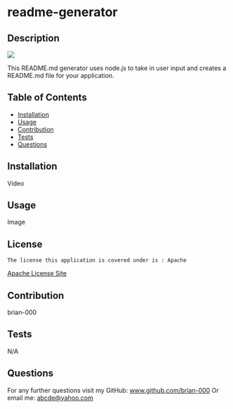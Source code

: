 # readme-generator
## Description

<img src='https://img.shields.io/badge/Apache-%20License-inactive'>
    
This README.md generator uses node.js to take in user input and creates a README.md file for your application.

## Table of Contents
- [Installation](#installation)
- [Usage](#usage)
- [Contribution](#contribution)
- [Tests](#tests)
- [Questions](#questions)

## Installation
Video

## Usage
Image
## License
    The license this application is covered under is : Apache
<a href = "https://choosealicense.com/licenses/apache-2.0/">Apache License Site</a>

## Contribution
brian-000

## Tests
N/A

## Questions
For any further questions visit my GitHub:  <a href='github.com/brian-000'>www.github.com/brian-000</a>
Or email me: abcde@yahoo.com

